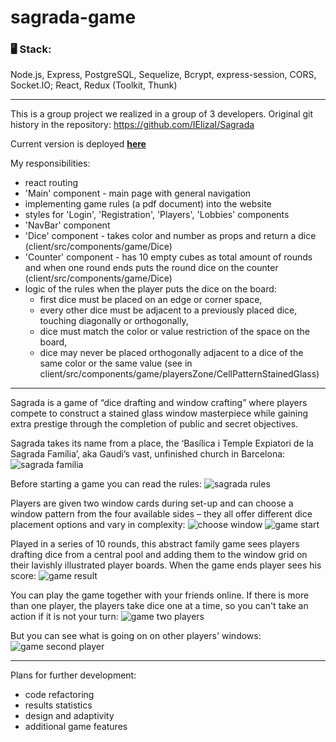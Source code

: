 # sagrada-game
### 🖥 Stack:
Node.js, Express, PostgreSQL, Sequelize, Bcrypt, express-session, CORS, Socket.IO;
React, Redux (Toolkit, Thunk)

---

This is a group project we realized in a group of 3 developers. 
Original git history in the repository: https://github.com/IElizaI/Sagrada

Current version is deployed **[here](http://46.166.93.68:3010/main)** 

My responsibilities:
- react routing
- 'Main' component - main page with general navigation
- implementing game rules (a pdf document) into the website
- styles for 'Login', 'Registration', 'Players', 'Lobbies' components
- 'NavBar' component
- 'Dice' component - takes color and number as props and return a dice (client/src/components/game/Dice)
- 'Counter' component - has 10 empty cubes as total amount of rounds and when one round ends puts the round dice on the counter (client/src/components/game/Dice)
- logic of the rules when the player puts the dice on the board:
  - first dice must be placed on an edge or corner space,
  - every other dice must be adjacent to a previously placed dice, touching diagonally or orthogonally,
  - dice must match the color or value restriction of the space on the board,
  - dice may never be placed orthogonally adjacent to a dice of the same color or the same value
  (see in client/src/components/game/playersZone/CellPatternStainedGlass)

---

Sagrada is a game of “dice drafting and window crafting” where players compete to construct a stained glass window masterpiece while gaining extra prestige through the completion of public and secret objectives.

Sagrada takes its name from a place, the ‘Basílica i Temple Expiatori de la Sagrada Família’, aka Gaudi’s vast, unfinished church in Barcelona:
<img alt="sagrada familia" src="./images-readme/sagrada-familia.jpeg" />

Before starting a game you can read the rules:
<img alt="sagrada rules" src="./images-readme/rules.png" />

Players are given two window cards during set-up and can choose a window pattern from the four available sides – they all offer different dice placement options and vary in complexity:
<img alt="choose window" src="./images-readme/choose-window.png" />
<img alt="game start" src="./images-readme/game-start.png" />

Played in a series of 10 rounds, this abstract family game sees players drafting dice from a central pool and adding them to the window grid on their lavishly illustrated player boards.
When the game ends player sees his score:
<img alt="game result" src="./images-readme/game-result.png" />

You can play the game together with your friends online.
If there is more than one player, the players take dice one at a time, so you can't take an action if  it is not your turn:
<img alt="game two players" src="./images-readme/game-two-players.png" />

But you can see what is going on on other players' windows:
<img alt="game second player" src="./images-readme/game-second-player.png" />

---

Plans for further development:
- code refactoring
- results statistics
- design and adaptivity
- additional game features
